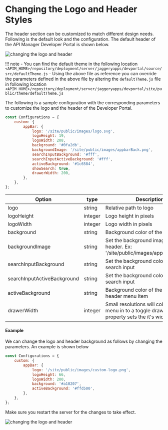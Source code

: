 # Changing the Logo and Header Styles

The header section can be customized to match different design needs. Following is the default look and the configuration. The default header of the API Manager Developer Portal is shown below.

 ![changing the logo and header]({{base_path}}/assets/img/learn/changing-the-logo-and-header1.png)

!!! note
    -   You can find the default theme in the following location
    `<APIM_HOME>/repository/deployment/server/jaggeryapps/devportal/source/src/defaultTheme.js`
    -   Using the above file as reference you can override the parameters defined in the above file by altering the `defaultTheme.js` file in following location
    `<APIM_HOME>/repository/deployment/server/jaggeryapps/devportal/site/public/theme/defaultTheme.js`

The following is a sample configuration with the corresponding parameters to customize the logo and the header of the Developer Portal.

```js
const Configurations = {
    custom: {
        appBar: {
            logo: '/site/public/images/logo.svg',
            logoHeight: 19,
            logoWidth: 208,
            background: '#0fa2db',
            backgroundImage: '/site/public/images/appbarBack.png',
            searchInputBackground: '#fff',
            searchInputActiveBackground: '#fff',
            activeBackground: '#1c6584',
            showSearch: true,
            drawerWidth: 200,
        },
    },
};
```

| Option | type | Description |
| ------ | -- | ----------- |
| logo | string | Relative path to logo |
| logoHeight | integer | Logo height in pixels |
| logoWidth | integer | Logo width in pixels |
| background | string | Background color of the header |
| backgroundImage | string | Set the background image to the header. Ex: '/site/public/images/appbarBack.png' |
| searchInputBackground | string | Set the background color for the search input |
| searchInputActiveBackground | string | Set the background color for the search input |
| activeBackground | string | Background color of the selected header menu item |
| drawerWidth | integer | Small resolutions will collopse the top menu in to a toggle drawer. This property sets the it's width in pixels |

#### Example

We can change the logo and header background as follows by changing the parameters. An example is shown below

```js
const Configurations = {
    custom: {
        appBar: {
            logo: '/site/public/images/custom-logo.png',
            logoHeight: 66,
            logoWidth: 200,
            background: '#a10207',
            activeBackground: '#ffd500',
        },
    },
};
```
Make sure you restart the server for the changes to take effect. 

  ![changing the logo and header]({{base_path}}/assets/img/learn/changing-the-logo-and-header3.png) 
